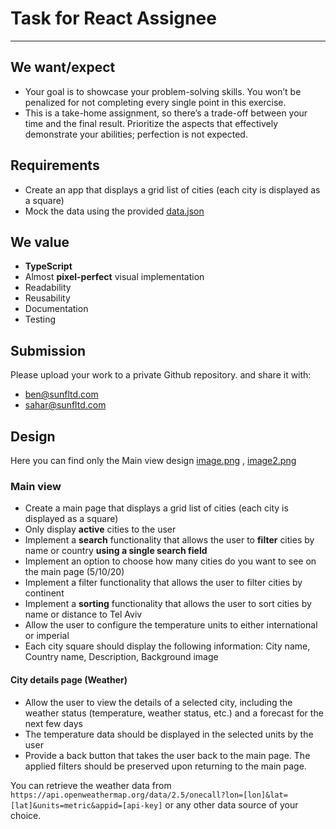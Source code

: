 # Task for React Assignee
---
## We want/expect
- Your goal is to showcase your problem-solving skills. You won’t be penalized for not completing every single point in this exercise.
- This is a take-home assignment, so there’s a trade-off between your time and the final result. Prioritize the aspects that effectively demonstrate your abilities; perfection is not expected.

## Requirements
- Create an app that displays a grid list of cities (each city is displayed as a square)
- Mock the data using the provided [data.json](data.json)

## We value
- **TypeScript**
- Almost **pixel-perfect** visual implementation
- Readability
- Reusability
- Documentation
- Testing

## Submission
Please upload your work to a private Github repository. and share it with:
- ben@sunfltd.com
- sahar@sunfltd.com

## Design
Here you can find only the Main view design [image.png](images/image.png) , [image2.png](images/image2.png)

### Main view
- Create a main page that displays a grid list of cities (each city is displayed as a square)
- Only display **active** cities to the user
- Implement a **search** functionality that allows the user to **filter** cities by name or country **using a single search field**
- Implement an option to choose how many cities do you want to see on the main page (5/10/20)
- Implement a filter functionality that allows the user to filter cities by continent
- Implement a **sorting** functionality that allows the user to sort cities by name or distance to Tel Aviv
- Allow the user to configure the temperature units to either international or imperial
- Each city square should display the following information: City name, Country name, Description, Background image

#### City details page (Weather)
- Allow the user to view the details of a selected city, including the weather status (temperature, weather status, etc.) and a forecast for the next few days
- The temperature data should be displayed in the selected units by the user
- Provide a back button that takes the user back to the main page. The applied filters should be preserved upon returning to the main page.

You can retrieve the weather data from `https://api.openweathermap.org/data/2.5/onecall?lon=[lon]&lat=[lat]&units=metric&appid=[api-key]` or any other data source of your choice.
